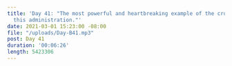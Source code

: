 ```yaml
---
title: 'Day 41: "The most powerful and heartbreaking example of the cruelty that preceded
  this administration."'
date: 2021-03-01 15:23:00 -08:00
file: "/uploads/Day-B41.mp3"
post: Day 41
duration: '00:06:26'
length: 5423306
---
```


